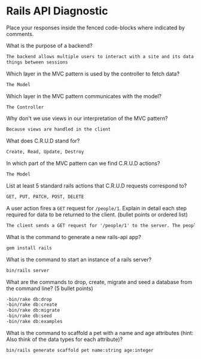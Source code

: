 # Rails API Diagnostic

Place your responses inside the fenced code-blocks where indicated by comments.

What is the purpose of a backend?

```md
The backend allows multiple users to interact with a site and its data at once. It also stores data so that users can save/retrieve
things between sessions
```

Which layer in the MVC pattern is used by the controller to fetch data?

```md
The Model
```

Which layer in the MVC pattern communicates with the model?

```md
The Controller
```

Why don't we use views in our interpretation of the MVC pattern?

```md
Because views are handled in the client
```

What does C.R.U.D stand for?

```md
Create, Read, Update, Destroy
```

In which part of the MVC pattern can we find C.R.U.D actions?

```md
The Model
```

List at least 5 standard rails actions that C.R.U.D requests correspond to?

```md
GET, PUT, PATCH, POST, DELETE
```

A user action fires a `GET` request for `/people/1`. Explain in detail each step
required for data to be returned to the client. (bullet points or ordered list)

```md
The client sends a GET request for '/people/1' to the server. The people controller on the server asks the People model to show the Person with ID 1. The Person model retrieves the data from the DB and presents it back to the client as a JSON string
```

What is the command to generate a new rails-api app?

```bash
gem install rails
```

What is the command to start an instance of a rails server?

```bash
bin/rails server
```

What are the commands to drop, create, migrate and seed a database from the command
line? (5 bullet points)

```bash
-bin/rake db:drop
-bin/rake db:create
-bin/rake db:migrate
-bin/rake db:seed
-bin/rake db:examples
```

What is the command to scaffold a pet with a name and age attributes (hint:
Also think of the data types for each attribute)?

```bash
bin/rails generate scaffold pet name:string age:integer
```

